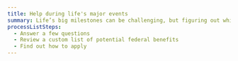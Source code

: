 ```yaml
---
title: Help during life's major events
summary: Life’s big milestones can be challenging, but figuring out which federal benefits might be available to help shouldn’t be. Get started here.
processListSteps:
  - Answer a few questions
  - Review a custom list of potential federal benefits
  - Find out how to apply
---
```

